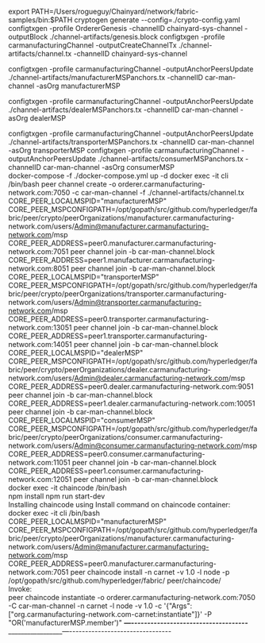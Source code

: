 
export PATH=/Users/rogueguy/Chainyard/network/fabric-samples/bin:$PATH
cryptogen generate --config=./crypto-config.yaml
configtxgen -profile OrdererGenesis -channelID chainyard-sys-channel -outputBlock ./channel-artifacts/genesis.block
configtxgen -profile carmanufacturingChannel -outputCreateChannelTx ./channel-artifacts/channel.tx -channelID chainyard-sys-channel

configtxgen -profile carmanufacturingChannel -outputAnchorPeersUpdate ./channel-artifacts/manufacturerMSPanchors.tx -channelID car-man-channel -asOrg manufacturerMSP

configtxgen -profile carmanufacturingChannel -outputAnchorPeersUpdate ./channel-artifacts/dealerMSPanchors.tx -channelID car-man-channel -asOrg dealerMSP

configtxgen -profile carmanufacturingChannel -outputAnchorPeersUpdate ./channel-artifacts/transporterMSPanchors.tx -channelID car-man-channel -asOrg transporterMSP 
configtxgen -profile carmanufacturingChannel -outputAnchorPeersUpdate ./channel-artifacts/consumerMSPanchors.tx -channelID car-man-channel -asOrg consumerMSP						
docker-compose -f ./docker-compose.yml up -d
docker exec -it cli /bin/bash 
peer channel create -o orderer.carmanufacturing-network.com:7050 -c car-man-channel -f ./channel-artifacts/channel.tx
CORE_PEER_LOCALMSPID="manufacturerMSP"
CORE_PEER_MSPCONFIGPATH=/opt/gopath/src/github.com/hyperledger/fabric/peer/crypto/peerOrganizations/manufacturer.carmanufacturing-network.com/users/Admin@manufacturer.carmanufacturing-network.com/msp
CORE_PEER_ADDRESS=peer0.manufacturer.carmanufacturing-network.com:7051
peer channel join -b car-man-channel.block
CORE_PEER_ADDRESS=peer1.manufacturer.carmanufacturing-network.com:8051
peer channel join -b car-man-channel.block
CORE_PEER_LOCALMSPID="transporterMSP"
CORE_PEER_MSPCONFIGPATH=/opt/gopath/src/github.com/hyperledger/fabric/peer/crypto/peerOrganizations/transporter.carmanufacturing-network.com/users/Admin@transporter.carmanufacturing-network.com/msp
CORE_PEER_ADDRESS=peer0.transporter.carmanufacturing-network.com:13051
peer channel join -b car-man-channel.block
CORE_PEER_ADDRESS=peer1.transporter.carmanufacturing-network.com:14051
peer channel join -b car-man-channel.block
CORE_PEER_LOCALMSPID="dealerMSP"
CORE_PEER_MSPCONFIGPATH=/opt/gopath/src/github.com/hyperledger/fabric/peer/crypto/peerOrganizations/dealer.carmanufacturing-network.com/users/Admin@dealer.carmanufacturing-network.com/msp
CORE_PEER_ADDRESS=peer0.dealer.carmanufacturing-network.com:9051
peer channel join -b car-man-channel.block
CORE_PEER_ADDRESS=peer1.dealer.carmanufacturing-network.com:10051
peer channel join -b car-man-channel.block
CORE_PEER_LOCALMSPID="consumerMSP"
CORE_PEER_MSPCONFIGPATH=/opt/gopath/src/github.com/hyperledger/fabric/peer/crypto/peerOrganizations/consumer.carmanufacturing-network.com/users/Admin@consumer.carmanufacturing-network.com/msp
CORE_PEER_ADDRESS=peer0.consumer.carmanufacturing-network.com:11051
peer channel join -b car-man-channel.block
CORE_PEER_ADDRESS=peer1.consumer.carmanufacturing-network.com:12051
peer channel join -b car-man-channel.block						
docker exec -it chaincode /bin/bash					
npm install
npm run start-dev						
Installing chaincode using Install command on chaincode container:		
docker exec -it cli /bin/bash 
CORE_PEER_LOCALMSPID="manufacturerMSP"
CORE_PEER_MSPCONFIGPATH=/opt/gopath/src/github.com/hyperledger/fabric/peer/crypto/peerOrganizations/manufacturer.carmanufacturing-network.com/users/Admin@manufacturer.carmanufacturing-network.com/msp
CORE_PEER_ADDRESS=peer0.manufacturer.carmanufacturing-network.com:7051
peer chaincode install -n carnet -v 1.0 -l node -p /opt/gopath/src/github.com/hyperledger/fabric/ peer/chaincode/ 					
Invoke:						
peer chaincode instantiate -o orderer.carmanufacturing-network.com:7050 -C car-man-channel -n carnet -l node -v 1.0 -c '{"Args":["org.carmanufacturing-network.com-carnet:instantiate"]}' -P "OR('manufacturerMSP.member')"	
_______—------------------------------------________________________—--------------------------------	